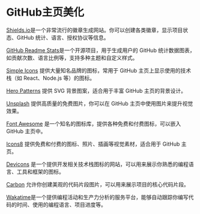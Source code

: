 # GitHub主页美化
[Shields.io](https://shields.io/)是一个非常流行的徽章生成网站。你可以创建各类徽章，显示项目状态、GitHub 统计、语言、授权协议等信息。

[GitHub Readme Stats](https://github.com/anuraghazra/github-readme-stats)是一个开源项目，用于生成用户的 GitHub 统计数据图表，如贡献次数、语言比例等，支持多种主题和自定义样式。

[Simple Icons](https://simpleicons.org/) 提供大量知名品牌的图标，常用于 GitHub 主页上显示使用的技术栈（如 React、Node.js 等）的图标。

[Hero Patterns](https://heropatterns.com/) 提供 SVG 背景图案，适合用于丰富 GitHub 主页的背景设计。

[Unsplash](https://unsplash.com/) 提供高质量的免费图片，你可以在 GitHub 主页中使用图片来提升视觉效果。

[Font Awesome](https://fontawesome.com/) 是一个知名的图标库，提供各种免费和付费图标，可以嵌入 GitHub 主页中。

[Icons8](https://icons8.com/) 提供免费和付费的图标、照片、插画等视觉素材，适合用于 GitHub 主页。

[Devicons](https://devicon.dev/) 是一个提供开发相关技术栈图标的网站，可以用来展示你熟悉的编程语言、工具和框架的图标。

[Carbon](https://carbon.now.sh/) 允许你创建美观的代码片段图片，可以用来展示项目的核心代码片段。

[Wakatime](https://wakatime.com/)是一个提供编程活动和生产力分析的服务平台，能够自动跟踪你编写代码的时间、使用的编程语言、项目进度等。